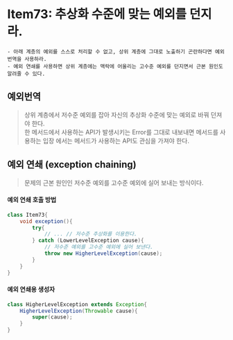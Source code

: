 # Item73: 추상화 수준에 맞는 예외를 던지라.
```text
- 아래 계층의 예외를 스스로 처리할 수 없고, 상위 계층에 그대로 노출하기 곤란하다면 예외 번역을 사용하라.
- 예외 연쇄를 사용하면 상위 계층에는 맥락에 어울리는 고수준 예외를 던지면서 근본 원인도 알려줄 수 있다.
```

## 예외번역
> 상위 계층에서 저수준 예외를 잡아 자신의 추상화 수준에 맞는 예외로 바꿔 던져야 한다.   
> 한 메서드에서 사용하는 API가 발생시키는 Error를 그대로 내보내면 메서드를 사용하는 입장
> 에서는 메서드가 사용하는 API도 관심을 가져야 한다.

## 예외 연쇄 (exception chaining)
> 문제의 근본 원인인 저수준 예외를 고수준 예외에 실어 보내는 방식이다.

#### 예외 연쇄 호출 방법
```java
class Item73{ 
    void exception(){
        try{
            // ... // 저수준 추상화를 이용한다.
        } catch (LowerLevelException cause){
            // 저수준 예외를 고수준 예외에 실어 보낸다.
            throw new HigherLevelException(cause);
        }
    }
}
```

#### 예외 연쇄용 생성자
```java
class HigherLevelException extends Exception{
	HigherLevelException(Throwable cause){
    	super(cause);
    }
}
```